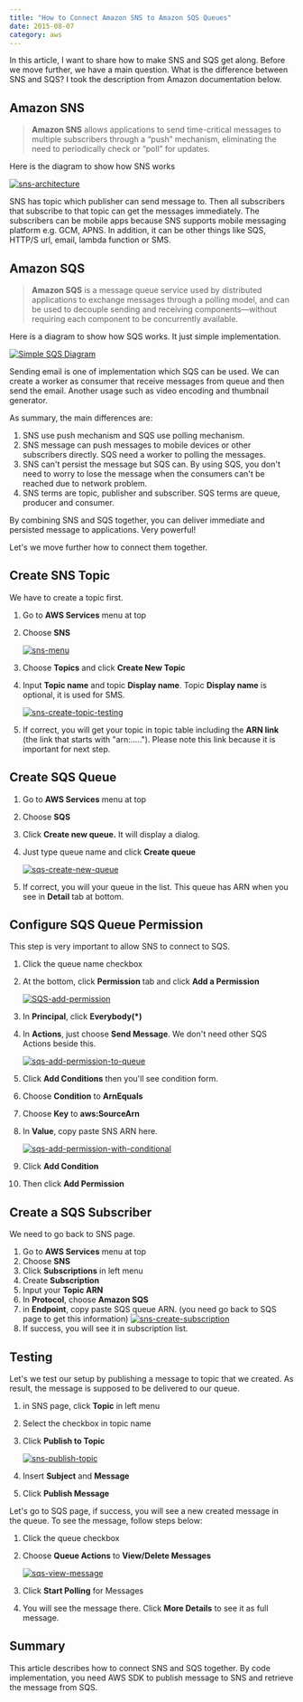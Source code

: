 ```yaml
---
title: "How to Connect Amazon SNS to Amazon SQS Queues"
date: 2015-08-07
category: aws
---
```


In this article, I want to share how to make SNS and SQS get along. Before we move further, we have a main question. What is the difference between SNS and SQS? I took the description from Amazon documentation below.

## Amazon SNS

> **Amazon SNS** allows applications to send time-critical messages to multiple subscribers through a “push” mechanism, eliminating the need to periodically check or “poll” for updates.

Here is the diagram to show how SNS works

[![sns-architecture](/images/2015/sns-architecture.png)](/images/2015/sns-architecture.png "SNS Diagram. Source: Amazon documentation")

SNS has topic which publisher can send message to. Then all subscribers that subscribe to that topic can get the messages immediately. The subscribers can be mobile apps because SNS supports mobile messaging platform e.g. GCM, APNS. In addition, it can be other things like SQS, HTTP/S url, email, lambda function or SMS.

## Amazon SQS

> **Amazon SQS** is a message queue service used by distributed applications to exchange messages through a polling model, and can be used to decouple sending and receiving components—without requiring each component to be concurrently available.

Here is a diagram to show how SQS works. It just simple implementation.

[![Simple SQS Diagram](/images/2015/sqs-diagram.jpg)](/images/2015/sqs-diagram.jpg "Simple SQS Diagram")

Sending email is one of implementation which SQS can be used. We can create a worker as consumer that receive messages from queue and then send the email. Another usage such as video encoding and thumbnail generator.

As summary, the main differences are:

1. SNS use push mechanism and SQS use polling mechanism.
2. SNS message can push messages to mobile devices or other subscribers directly. SQS need a worker to polling the messages.
3. SNS can't persist the message but SQS can. By using SQS, you don't need to worry to lose the message when the consumers can't be reached due to network problem.
4. SNS terms are topic, publisher and subscriber. SQS terms are queue, producer and consumer.

By combining SNS and SQS together, you can deliver immediate and persisted message to applications. Very powerful!

Let's we move further how to connect them together.

## Create SNS Topic

We have to create a topic first.

1. Go to **AWS Services** menu at top
2. Choose **SNS**
    
    [![sns-menu](/images/2015/sns-menu.jpg)](/images/2015/sns-menu.jpg "Choose SNS menu")

3. Choose **Topics** and click **Create New Topic**
4. Input **Topic name** and topic **Display name**. Topic **Display name** is optional, it is used for SMS.
    
    [![sns-create-topic-testing](/images/2015/sns-create-topic-testing.jpg)](/images/2015/sns-create-topic-testing.jpg "Create new topic")

5. If correct, you will get your topic in topic table including the **ARN link** (the link that starts with "arn:....."). Please note this link because it is important for next step.

## Create SQS Queue

1. Go to **AWS Services** menu at top
2. Choose **SQS**
3. Click **Create new queue.** It will display a dialog.
4. Just type queue name and click **Create queue**
    
    [![sqs-create-new-queue](/images/2015/sqs-create-new-queue.jpg)](/images/2015/sqs-create-new-queue.jpg "Create new queue")

5. If correct, you will your queue in the list. This queue has ARN when you see in **Detail** tab at bottom.

## Configure SQS Queue Permission

This step is very important to allow SNS to connect to SQS.

1. Click the queue name checkbox
2. At the bottom, click **Permission** tab and click **Add a Permission**
    
    [![SQS-add-permission](/images/2015/SQS-add-permission.jpg)](/images/2015/SQS-add-permission.jpg "Add permission button")

3. In **Principal**, click **Everybody(\*)**
4. In **Actions**, just choose **Send Message**. We don't need other SQS Actions beside this.
    
    [![sqs-add-permission-to-queue](/images/2015/sqs-add-permission-to-queue.jpg)](/images/2015/sqs-add-permission-to-queue.jpg "Add permission dialog")

5. Click **Add Conditions** then you'll see condition form.
6. Choose **Condition** to **ArnEquals**
7. Choose **Key** to **aws:SourceArn**
8. In **Value**, copy paste SNS ARN here.
    
    [![sqs-add-permission-with-conditional](/images/2015/sqs-add-permission-with-conditional.jpg)](/images/2015/sqs-add-permission-with-conditional.jpg "Specify conditions")
9. Click **Add Condition**
10. Then click **Add Permission**

## Create a SQS Subscriber

We need to go back to SNS page.

1. Go to **AWS Services** menu at top
2. Choose **SNS**
3. Click **Subscriptions** in left menu
4. Create **Subscription**
5. Input your **Topic ARN**
6. In **Protocol**, choose **Amazon SQS**
7. in **Endpoint**, copy paste SQS queue ARN. (you need go back to SQS page to get this information) [![sns-create-subscription](/images/2015/sns-create-subscription.jpg)](/images/2015/sns-create-subscription.jpg)
8. If success, you will see it in subscription list.

## Testing

Let's we test our setup by publishing a message to topic that we created. As result, the message is supposed to be delivered to our queue.

1. in SNS page, click **Topic** in left menu
2. Select the checkbox in topic name
3. Click **Publish to Topic**
    
    [![sns-publish-topic](/images/2015/sns-publish-topic.jpg)](/images/2015/sns-publish-topic.jpg "Publish topic")
4. Insert **Subject** and **Message**
5. Click **Publish Message**

Let's go to SQS page, if success, you will see a new created message in the queue. To see the message, follow steps below:

1. Click the queue checkbox
2. Choose **Queue Actions** to **View/Delete Messages**
    
    [![sqs-view-message](/images/2015/sqs-view-message.jpg)](/images/2015/sqs-view-message.jpg "View/Delete Queue Messages")
3. Click **Start Polling** for Messages
4. You will see the message there. Click **More Details** to see it as full message.

## Summary

This article describes how to connect SNS and SQS together. By code implementation, you need AWS SDK to publish message to SNS and retrieve the message from SQS.
